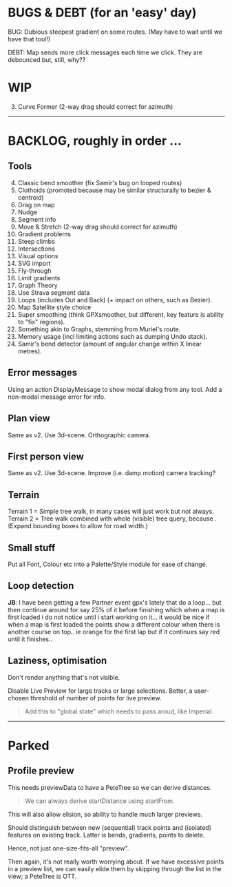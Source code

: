 
# BUGS & DEBT (for an 'easy' day)

BUG: Dubious steepest gradient on some routes. (May have to wait until we have that tool!)

DEBT: Map sends more click messages each time we click. They are debounced but, still, why??

# WIP

3. Curve Former (2-way drag should correct for azimuth)

---

# BACKLOG, roughly in order ...

## Tools

4. Classic bend smoother (fix Samir's bug on looped routes)
5. Clothoids (promoted because may be similar structurally to bezier & centroid)
5. Drag on map
6. Nudge 
7. Segment info
8. Move & Stretch (2-way drag should correct for azimuth)
9. Gradient problems
10. Steep climbs
11. Intersections
17. Visual options
18. SVG import
12. Fly-through
13. Limit gradients 
14. Graph Theory
15. Use Strava segment data
16. Loops (includes Out and Back) (+ impact on others, such as Bezier).
19. Map Satellite style choice
20. Super smoothing  (think GPXsmoother, but different, key feature is ability to "fix" regions).
21. Something akin to Graphs, stemming from Muriel's route.
22. Memory usage (incl limiting actions such as dumping Undo stack).
23. Samir's bend detector (amount of angular change within X linear metres).

## Error messages

Using an action DisplayMessage to show modal dialog from any tool. 
Add a non-modal message error for info.

## Plan view

Same as v2. Use 3d-scene. Orthographic camera.

## First person view

Same as v2. Use 3d-scene. Improve (i.e. damp motion) camera tracking?

## Terrain

Terrain 1 = Simple tree walk, in many cases will just work but not always.
Terrain 2 = Tree walk combined with whole (visible) tree query, because <track loops>.
(Expand bounding boxes to allow for road width.)

## Small stuff

Put all Font, Colour etc into a Palette/Style module for ease of change.

## Loop detection

**JB**: I have been getting a few Partner event gpx's lately that do a loop... but then continue around for say 25% of it before finishing which when a map is first loaded i do not notice until i start working on it... it would be nice if when a map is first loaded the points show a different colour when there is another course on top.. ie orange for the first lap but if it continues say red until it finishes..

## Laziness, optimisation

Don't render anything that's not visible.

Disable Live Preview for large tracks or large selections.
Better, a user-chosen threshold of number of points for live preview.
> Add this to "global state" which needs to pass aroud, like Imperial.

---

# Parked

## Profile preview

This needs previewData to have a PeteTree so we can derive distances.
> We can always derive startDistance using startFrom.

This will also allow elision, so ability to handle much larger previews.

Should distinguish between new (sequential) track points and (isolated) features
on existing track. Latter is bends, gradients, points to delete.

Hence, not just one-size-fits-all "preview".

Then again, it's not really worth worrying about. If we have excessive points
in a preview list, we can easily elide them by skipping through the list in the
view; a PeteTree is OTT.

